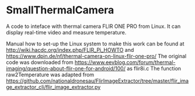 # SmallThermalCamera

A code to inteface with thermal camera FLIR ONE PRO from Linux. It can display real-time video and measure temperature.


Manual how to set-up the Linux system to make this work can be found at http://wiki.hacdc.org/index.php/FLIR_Pi_HOWTO and https://www.dpin.de/nf/thermal-camera-on-linux-flir-one-pro/
The original code was downloaded from https://www.eevblog.com/forum/thermal-imaging/question-about-flir-one-for-android/100/ as flir8i.c
The function raw2Temperature was adapted from https://github.com/nationaldronesau/FlirImageExtractor/tree/master/flir_image_extractor_cli/flir_image_extractor.py
